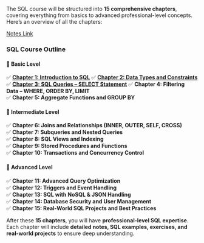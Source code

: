 The SQL course will be structured into **15 comprehensive chapters**, covering everything from basics to advanced professional-level concepts. Here’s an overview of all the chapters:  

[Notes Link](https://musarafhossain.github.io/SQL-Notes/)

### **SQL Course Outline**  

#### **🔹 Basic Level**  
✅ [**Chapter 1: Introduction to SQL**](https://musarafhossain.github.io/SQL-Notes/1_Introduction%20to%20SQL/)
✅ [**Chapter 2: Data Types and Constraints**](https://musarafhossain.github.io/SQL-Notes/2_Data%20Types%20and%20Constraints/)  
✅ [**Chapter 3: SQL Queries – SELECT Statement**](https://musarafhossain.github.io/SQL-Notes/2_Data%20Types%20and%20Constraints/) 
✅ **Chapter 4: Filtering Data – WHERE, ORDER BY, LIMIT**  
✅ **Chapter 5: Aggregate Functions and GROUP BY**  

#### **🔹 Intermediate Level**  
✅ **Chapter 6: Joins and Relationships (INNER, OUTER, SELF, CROSS)**  
✅ **Chapter 7: Subqueries and Nested Queries**  
✅ **Chapter 8: SQL Views and Indexing**  
✅ **Chapter 9: Stored Procedures and Functions**  
✅ **Chapter 10: Transactions and Concurrency Control**  

#### **🔹 Advanced Level**  
✅ **Chapter 11: Advanced Query Optimization**  
✅ **Chapter 12: Triggers and Event Handling**  
✅ **Chapter 13: SQL with NoSQL & JSON Handling**  
✅ **Chapter 14: Database Security and User Management**  
✅ **Chapter 15: Real-World SQL Projects and Best Practices**  

After these **15 chapters**, you will have **professional-level SQL expertise**. Each chapter will include **detailed notes, SQL examples, exercises, and real-world projects** to ensure deep understanding.  